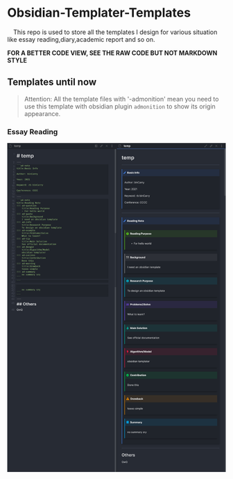 # Obsidian-Templater-Templates
&emsp;This repo is used to store all the templates I design for various situation like essay reading,diary,academic report and so on.

**FOR A BETTER CODE VIEW, SEE THE RAW CODE BUT NOT MARKDOWN STYLE**

## Templates until now
> Attention: All the template files with '-admonition' mean you need to use this template with obsidian plugin `admonition` to show its origin appearance.
### Essay Reading
![Demonstration of Essay Reading template](./essay-reading/demonstration.png)